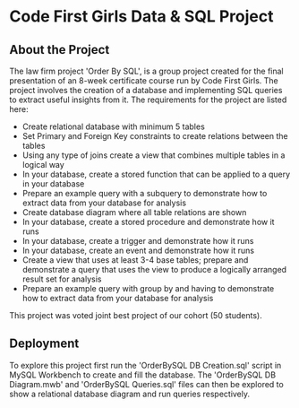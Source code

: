 # Code First Girls Data & SQL Project

## About the Project
The law firm project 'Order By SQL', is a group project created for the final presentation of an 8-week certificate course run by Code First Girls.
The project involves the creation of a database and implementing SQL queries to extract useful insights from it.
The requirements for the project are listed here:
- Create relational database with minimum 5 tables
- Set Primary and Foreign Key constraints to create relations between the tables
- Using any type of joins create a view that combines multiple tables in a logical way
- In your database, create a stored function that can be applied to a query in your database
- Prepare an example query with a subquery to demonstrate how to extract data from your database for analysis 
- Create database diagram where all table relations are shown
- In your database, create a stored procedure and demonstrate how it runs
- In your database, create a trigger and demonstrate how it runs
- In your database, create an event and demonstrate how it runs
- Create a view that uses at least 3-4 base tables; prepare and demonstrate a query that uses the view to produce a logically arranged result set for analysis
- Prepare an example query with group by and having to demonstrate how to extract data from your database for analysis

This project was voted joint best project of our cohort (50 students).

## Deployment
To explore this project first run the 'OrderBySQL DB Creation.sql' script in MySQL Workbench to create and fill the database. The 'OrderBySQL DB Diagram.mwb' and 'OrderBySQL Queries.sql' files can then be explored to show a relational database diagram and run queries respectively.
